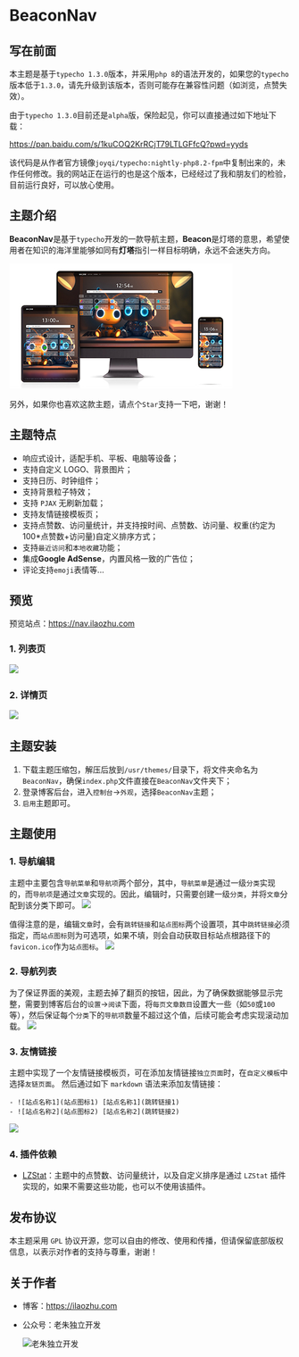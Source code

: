 # BeaconNav

## 写在前面

本主题是基于`typecho 1.3.0`版本，并采用`php 8`的语法开发的，如果您的`typecho`版本低于`1.3.0`，请先升级到该版本，否则可能存在兼容性问题（如浏览，点赞失效）。

由于`typecho 1.3.0`目前还是`alpha`版，保险起见，你可以直接通过如下地址下载：

<https://pan.baidu.com/s/1kuCOQ2KrRCjT79LTLGFfcQ?pwd=yyds>

该代码是从作者官方镜像`joyqi/typecho:nightly-php8.2-fpm`中复制出来的，未作任何修改。我的网站正在运行的也是这个版本，已经经过了我和朋友们的检验，目前运行良好，可以放心使用。

## 主题介绍

**BeaconNav**是基于`typecho`开发的一款导航主题，**Beacon**是灯塔的意思，希望使用者在知识的海洋里能够如同有**灯塔**指引一样目标明确，永远不会迷失方向。

![](screenshot.jpg)

另外，如果你也喜欢这款主题，请点个`Star`支持一下吧，谢谢！

## 主题特点

- 响应式设计，适配手机、平板、电脑等设备；
- 支持自定义 LOGO、背景图片；
- 支持日历、时钟组件；
- 支持背景粒子特效；
- 支持 `PJAX` 无刷新加载；
- 支持友情链接模板页；
- 支持点赞数、访问量统计，并支持按时间、点赞数、访问量、权重(约定为 100\*点赞数+访问量)自定义排序方式；
- 支持`最近访问`和`本地收藏`功能；
- 集成**Google AdSense**，内置风格一致的广告位；
- 评论支持`emoji`表情等...

## 预览

预览站点：<https://nav.ilaozhu.com>

### 1. 列表页

![](https://cdn.jsdelivr.net/gh/ZShijun/image-repo/20240512/480230687f269145be4863c3b17b31ad.png)

### 2. 详情页

![](https://cdn.jsdelivr.net/gh/ZShijun/image-repo/20240512/f8cdef78767a7b52d64fc98fda5738d3.png)

## 主题安装

1. 下载主题压缩包，解压后放到`/usr/themes/`目录下，将文件夹命名为 `BeaconNav`，确保`index.php`文件直接在`BeaconNav`文件夹下；
2. 登录博客后台，进入`控制台`->`外观`，选择`BeaconNav`主题；
3. `启用`主题即可。

## 主题使用

### 1. 导航编辑

主题中主要包含`导航菜单`和`导航项`两个部分，其中，`导航菜单`是通过一级`分类`实现的，而`导航项`是通过`文章`实现的。因此，编辑时，只需要创建一级`分类`，并将`文章`分配到该分类下即可。
![](https://cdn.jsdelivr.net/gh/ZShijun/image-repo/20240505/27e6675718a2ea274265538d74d3ebe2.png)

值得注意的是，编辑`文章`时，会有`跳转链接`和`站点图标`两个设置项，其中`跳转链接`必须指定，而`站点图标`则为可选项，如果不填，则会自动获取目标站点根路径下的`favicon.ico`作为`站点图标`。
![](https://cdn.jsdelivr.net/gh/ZShijun/image-repo/20240505/34d76c7d4f3470041bc7b697de5a30ad.png)

### 2. 导航列表

为了保证界面的美观，主题去掉了翻页的按钮，因此，为了确保数据能够显示完整，需要到博客后台的`设置`->`阅读`下面，将`每页文章数目`设置大一些（如`50`或`100`等），然后保证每个`分类`下的`导航项`数量不超过这个值，后续可能会考虑实现滚动加载。
![](https://cdn.jsdelivr.net/gh/ZShijun/image-repo/20240505/e2a6413980c607ae911e435e2b77fca1.png)

### 3. 友情链接

主题中实现了一个友情链接模板页，可在添加友情链接`独立页面`时，在`自定义模板`中选择`友链页面`。
然后通过如下 `markdown` 语法来添加友情链接：

```
- ![站点名称1](站点图标1) [站点名称1](跳转链接1)
- ![站点名称2](站点图标2) [站点名称2](跳转链接2)
```

![](https://cdn.jsdelivr.net/gh/ZShijun/image-repo/20240505/f603994c51e2d64bf4f20a74174c8252.png)

### 4. 插件依赖

- [LZStat](https://github.com/ZShijun/LZStat)：主题中的点赞数、访问量统计，以及自定义排序是通过 `LZStat` 插件实现的，如果不需要这些功能，也可以不使用该插件。

## 发布协议

本主题采用 `GPL` 协议开源，您可以自由的修改、使用和传播，但请保留底部版权信息，以表示对作者的支持与尊重，谢谢！

## 关于作者

- 博客：<https://ilaozhu.com>
- 公众号：老朱独立开发

  ![老朱独立开发](https://cdn.jsdelivr.net/gh/ZShijun/BeaconNav/static/images/gzh.jpg)

